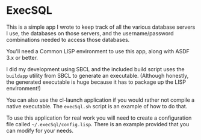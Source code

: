 ExecSQL
========

This is a simple app I wrote to keep track of all the various database servers I use, the databases on those servers, and the username/password combinations needed to access those databases.

You'll need a Common LISP environment to use this app, along with ASDF 3.x or better.

I did my development using SBCL and the included build script uses the `buildapp` utility from SBCL to generate an executable. (Although honestly, the generated executable is huge because it has to package up the LISP environment!)

You can also use the cl-launch application if you would rather not compile a native executable. The `execSql.sh` script is an example of how to do that.

To use this application for real work you will need to create a configuration file called `~/.execSql/config.lisp`. There is an example provided that you can modify for your needs.

